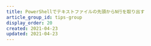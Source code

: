 ```yaml
---
title: PowerShellでテキストファイルの先頭からN行を取り出す
article_group_id: tips-group
display_order: 20
created: 2021-04-23
updated: 2021-04-23
---
```

